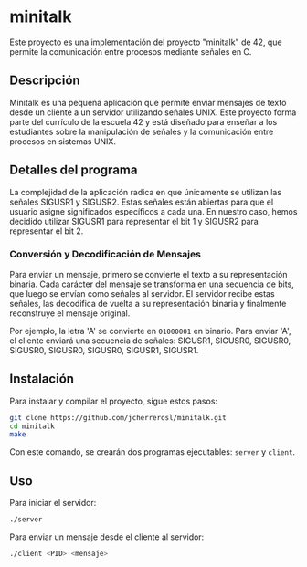 # minitalk

Este proyecto es una implementación del proyecto "minitalk" de 42, que permite la comunicación entre procesos mediante señales en C.    

## Descripción

Minitalk es una pequeña aplicación que permite enviar mensajes de texto desde un cliente a un servidor utilizando señales UNIX. Este proyecto forma parte del currículo de la escuela 42 y está diseñado para enseñar a los estudiantes sobre la manipulación de señales y la comunicación entre procesos en sistemas UNIX.    

## Detalles del programa

La complejidad de la aplicación radica en que únicamente se utilizan las señales SIGUSR1 y SIGUSR2. Estas señales están abiertas para que el usuario asigne significados específicos a cada una. En nuestro caso, hemos decidido utilizar SIGUSR1 para representar el bit 1 y SIGUSR2 para representar el bit 2. 

### Conversión y Decodificación de Mensajes

Para enviar un mensaje, primero se convierte el texto a su representación binaria. Cada carácter del mensaje se transforma en una secuencia de bits, que luego se envían como señales al servidor. El servidor recibe estas señales, las decodifica de vuelta a su representación binaria y finalmente reconstruye el mensaje original.

Por ejemplo, la letra 'A' se convierte en `01000001` en binario. Para enviar 'A', el cliente enviará una secuencia de señales: SIGUSR1, SIGUSR0, SIGUSR0, SIGUSR0, SIGUSR0, SIGUSR0, SIGUSR1, SIGUSR1.

## Instalación

Para instalar y compilar el proyecto, sigue estos pasos:    

```bash
git clone https://github.com/jcherrerosl/minitalk.git
cd minitalk
make
```
Con este comando, se crearán dos programas ejecutables: `server` y `client`.   

## Uso

Para iniciar el servidor:   
```bash
./server
```
Para enviar un mensaje desde el cliente al servidor:   
```bash
./client <PID> <mensaje>
```
